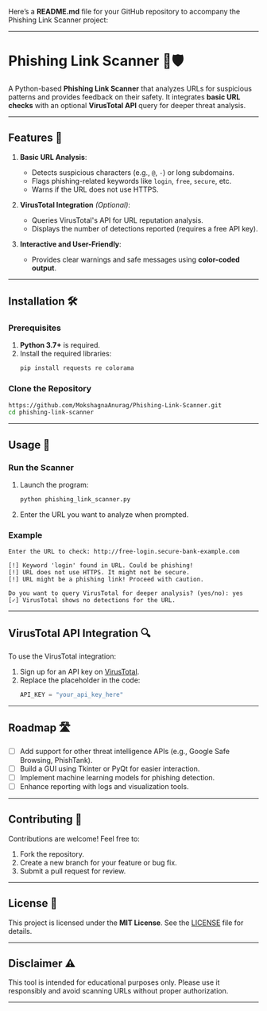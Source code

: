 Here’s a **README.md** file for your GitHub repository to accompany the Phishing Link Scanner project:

---

# Phishing Link Scanner 🔗🛡️

A Python-based **Phishing Link Scanner** that analyzes URLs for suspicious patterns and provides feedback on their safety. It integrates **basic URL checks** with an optional **VirusTotal API** query for deeper threat analysis.

---

## Features 🌟

1. **Basic URL Analysis**:
   - Detects suspicious characters (e.g., `@`, `-`) or long subdomains.
   - Flags phishing-related keywords like `login`, `free`, `secure`, etc.
   - Warns if the URL does not use HTTPS.

2. **VirusTotal Integration** *(Optional)*:
   - Queries VirusTotal's API for URL reputation analysis.
   - Displays the number of detections reported (requires a free API key).

3. **Interactive and User-Friendly**:
   - Provides clear warnings and safe messages using **color-coded output**.

---

## Installation 🛠️

### Prerequisites
1. **Python 3.7+** is required.
2. Install the required libraries:
   ```bash
   pip install requests re colorama
   ```

### Clone the Repository
```bash
https://github.com/MokshagnaAnurag/Phishing-Link-Scanner.git
cd phishing-link-scanner
```

---

## Usage 🚀

### Run the Scanner
1. Launch the program:
   ```bash
   python phishing_link_scanner.py
   ```
2. Enter the URL you want to analyze when prompted.

### Example
```
Enter the URL to check: http://free-login.secure-bank-example.com

[!] Keyword 'login' found in URL. Could be phishing!
[!] URL does not use HTTPS. It might not be secure.
[!] URL might be a phishing link! Proceed with caution.

Do you want to query VirusTotal for deeper analysis? (yes/no): yes
[✓] VirusTotal shows no detections for the URL.
```

---

## VirusTotal API Integration 🔍

To use the VirusTotal integration:
1. Sign up for an API key on [VirusTotal](https://www.virustotal.com/gui/join-us).
2. Replace the placeholder in the code:
   ```python
   API_KEY = "your_api_key_here"
   ```

---

## Roadmap 🛣️

- [ ] Add support for other threat intelligence APIs (e.g., Google Safe Browsing, PhishTank).
- [ ] Build a GUI using Tkinter or PyQt for easier interaction.
- [ ] Implement machine learning models for phishing detection.
- [ ] Enhance reporting with logs and visualization tools.

---

## Contributing 🤝

Contributions are welcome! Feel free to:
1. Fork the repository.
2. Create a new branch for your feature or bug fix.
3. Submit a pull request for review.

---

## License 📜

This project is licensed under the **MIT License**. See the [LICENSE](LICENSE) file for details.

---

## Disclaimer ⚠️

This tool is intended for educational purposes only. Please use it responsibly and avoid scanning URLs without proper authorization.

---




